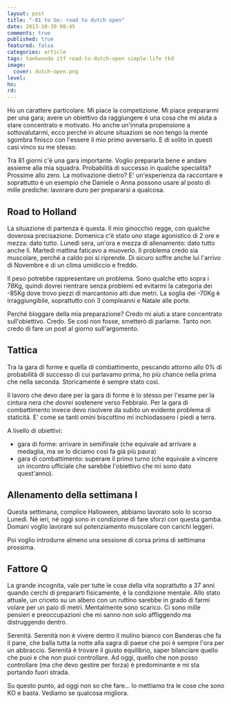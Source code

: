 ```yaml
---
layout: post
title: "-81 to Go: road to dutch open"
date: 2013-10-30 08:45
comments: true
published: true
featured: false
categories: article
tags: taekwondo itf road-to-dutch-open simple-life tkd
image:
  cover: dutch-open.png
level:
hn: 
rd: 
---
```


Ho un carattere particolare. Mi piace la competizione. Mi piace prepararmi per
una gara; avere un obiettivo da raggiungere è una cosa che mi aiuta a stare
concentrato e motivato. 
Ho anche un'innata propensione a sottovalutarmi, ecco perché in alcune
situazioni se non tengo la mente sgombra finisco con l'essere il mio primo
avversario. E di solito in questi casi vinco su me stesso.

Tra 81 giorni c'è una gara importante. Voglio prepararla bene e andare assieme
alla mia squadra. Probabilità di successo in qualche specialità? Prossime allo
zero. La motivazione dietro? E' un'esperienza da raccontare e soprattutto è un
esempio che Daniele o Anna possono usare al posto di mille prediche: lavorare
duro per prepararsi a qualcosa.

## Road to Holland

La situazione di partenza è questa. Il mio ginocchio regge, con qualche
doverosa precisazione. Domenica c'è stato uno stage agonistico di 2 ore e
mezza: dato tutto. Lunedì sera, un'ora e mezza di allenamento: dato tutto anche
lì. Martedì mattina faticavo a muoverlo. Il problema credo sia muscolare,
perché a caldo poi si riprende. Di sicuro soffre anche lui l'arrivo di Novembre
e di un clima umidiccio e freddo.

Il peso potrebbe rappresentare un problema. Sono qualche etto sopra i 78Kg,
quindi dovrei rientrare senza problemi ed evitarmi la categoria dei -85Kg dove
trovo pezzi di marcantonio alti due metri. La soglia dei -70Kg è
irraggiungibile, soprattutto con 3 compleanni e Natale alle porte. 

Perché bloggare della mia preparazione? Credo mi aiuti a stare concentrato
sull'obiettivo. Credo. Se così non fosse, smetterò di parlarne. Tanto non credo
di fare un post al giorno sull'argomento.

## Tattica 

Tra la gara di forme e quella di combattimento, pescando attorno allo 0% di
probabilità di successo di cui parlavamo prima, ho più chance nella prima che
nella seconda. Storicamente è sempre stato così.

Il lavoro che devo dare per la gara di forme è lo stesso per l'esame per la
cintura nera che _dovrei_ sostenere verso Febbraio. Per la gara di
combattimento invece devo risolvere da subito un evidente problema di
staticità.
E' come se tanti omini biscottino mi inchiodassero i piedi a terra. 

A livello di obiettivi:

* gara di forme: arrivare in semifinale (che equivale ad arrivare a medaglia,
  ma se lo diciamo così fa già più paura)
* gara di combattimento: superare il primo turno (che equivale a vincere un
  incontro ufficiale che sarebbe l'obiettivo che mi sono dato quest'anno).

## Allenamento della settimana I

Questa settimana, complice Halloween, abbiamo lavorato solo lo scorso Lunedì.
Né ieri, né oggi sono in condizione di fare sforzi con questa gamba. Domani
voglio lavorare sul potenziamento muscolare con carichi leggeri. 

Poi voglio introdurre almeno una sessione di corsa prima di settimana prossima.

## Fattore Q

La grande incognita, vale per tutte le cose della vita soprattutto a 37 anni
quando cerchi di prepararti fisicamente, è la condizione mentale. Allo stato
attuale, un criceto su un albero con un ruttino sarebbe in grado di farmi
volare per un paio di metri. Mentalmente sono scarico. Ci sono mille pensieri e
preoccupazioni che mi sanno non solo affliggendo ma distruggendo dentro.

Serenità. Serenità non è vivere dentro il mulino bianco con Banderas che fa il
pane, che balla tutta la notte alla sagra di paese che poi è sempre l'ora per
un abbraccio. Serenità è trovare il giusto equilibrio, saper bilanciare quello
che puoi e che non puoi controllare. Ad oggi, quello che non posso controllare
(ma che devo gestire per forza) è predominante e mi sta portando fuori strada.

Su questo punto, ad oggi non so che fare... lo mettiamo tra le cose che sono KO
e basta. Vediamo se qualcosa migliora.

